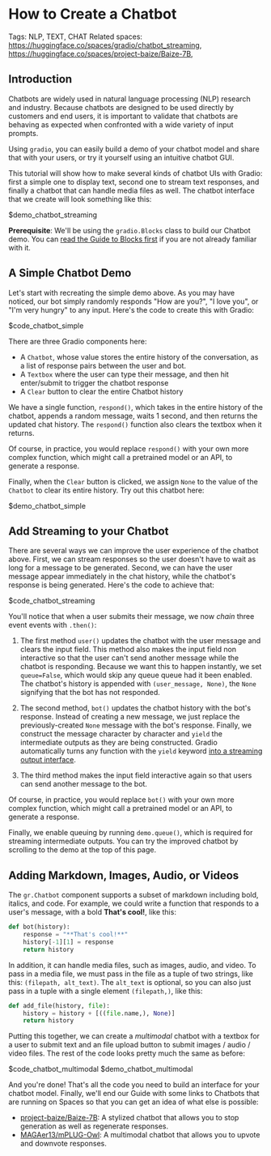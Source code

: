 # How to Create a Chatbot

Tags: NLP, TEXT, CHAT
Related spaces: https://huggingface.co/spaces/gradio/chatbot_streaming, https://huggingface.co/spaces/project-baize/Baize-7B, 

## Introduction

Chatbots are widely used in natural language processing (NLP) research and industry. Because chatbots are designed to be used directly by customers and end users, it is important to validate that chatbots are behaving as expected when confronted with a wide variety of input prompts.

Using `gradio`, you can easily build a demo of your chatbot model and share that with your users, or try it yourself using an intuitive chatbot GUI.

This tutorial will show how to make several kinds of chatbot UIs with Gradio: first a simple one to display text, second one to stream text responses, and finally a chatbot that can handle media files as well. The chatbot interface that we create will look something like this:

$demo_chatbot_streaming

**Prerequisite**: We'll be using the `gradio.Blocks` class to build our Chatbot demo.
You can [read the Guide to Blocks first](https://gradio.app/quickstart/#blocks-more-flexibility-and-control) if you are not already familiar with it.

## A Simple Chatbot Demo

Let's start with recreating the simple demo above. As you may have noticed, our bot simply randomly responds "How are you?", "I love you", or "I'm very hungry" to any input. Here's the code to create this with Gradio:

$code_chatbot_simple

There are three Gradio components here:

* A `Chatbot`, whose value stores the entire history of the conversation, as a list of response pairs between the user and bot.
* A `Textbox` where the user can type their message, and then hit enter/submit to trigger the chatbot response
* A `Clear` button to clear the entire Chatbot history

We have a single function, `respond()`, which takes in the entire history of the chatbot, appends a random message, waits 1 second, and then returns the updated chat history. The `respond()` function also clears the textbox when it returns. 

Of course, in practice, you would replace `respond()` with your own more complex function, which might call a pretrained model or an API, to generate a response.

Finally, when the `Clear` button is clicked, we assign `None` to the value of the `Chatbot` to clear its entire history. Try out this chatbot here: 

$demo_chatbot_simple


## Add Streaming to your Chatbot

There are several ways we can improve the user experience of the chatbot above. First, we can stream responses so the user doesn't have to wait as long for a message to be generated. Second, we can have the user message appear immediately in the chat history, while the chatbot's response is being generated. Here's the code to achieve that: 

$code_chatbot_streaming


You'll notice that when a user submits their message, we now *chain* three event events with `.then()`:

1. The first method `user()` updates the chatbot with the user message and clears the input field. This method also makes the input field non interactive so that the user can't send another message while the chatbot is responding. Because we want this to happen instantly, we set `queue=False`, which would skip any queue queue had it been enabled. The chatbot's history is appended with `(user_message, None)`, the `None` signifying that the bot has not responded.

2. The second method, `bot()` updates the chatbot history with the bot's response. Instead of creating a new message, we just replace the previously-created `None` message with the bot's response. Finally, we construct the message character by character and `yield` the intermediate outputs as they are being constructed. Gradio automatically turns any function with the `yield` keyword [into a streaming output interface](/key-features/#iterative-outputs).

3. The third method makes the input field interactive again so that users can send another message to the bot.

Of course, in practice, you would replace `bot()` with your own more complex function, which might call a pretrained model or an API, to generate a response.

Finally, we enable queuing by running `demo.queue()`, which is required for streaming intermediate outputs. You can try the improved chatbot by scrolling to the demo at the top of this page.

## Adding Markdown, Images, Audio, or Videos

The `gr.Chatbot` component supports a subset of markdown including bold, italics, and code. For example, we could write a function that responds to a user's message, with a bold **That's cool!**, like this:

```py
def bot(history):
    response = "**That's cool!**"
    history[-1][1] = response
    return history
```

In addition, it can handle media files, such as images, audio, and video. To pass in a media file, we must pass in the file as a tuple of two strings, like this: `(filepath, alt_text)`. The `alt_text` is optional, so you can also just pass in a tuple with a single element `(filepath,)`, like this:

```python
def add_file(history, file):
    history = history + [((file.name,), None)]
    return history
```

Putting this together, we can create a *multimodal* chatbot with a textbox for a user to submit text and an file upload button to submit images / audio / video files. The rest of the code looks pretty much the same as before:

$code_chatbot_multimodal
$demo_chatbot_multimodal

And you're done! That's all the code you need to build an interface for your chatbot model. Finally, we'll end our Guide with some links to Chatbots that are running on Spaces so that you can get an idea of what else is possible:

* [project-baize/Baize-7B](https://huggingface.co/spaces/project-baize/Baize-7B): A stylized chatbot that allows you to stop generation as well as regenerate responses. 
* [MAGAer13/mPLUG-Owl](https://huggingface.co/spaces/MAGAer13/mPLUG-Owl): A multimodal chatbot that allows you to upvote and downvote responses. 
